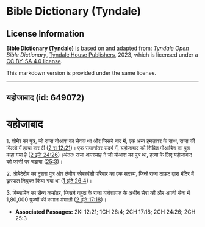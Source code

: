 # Bible Dictionary (Tyndale)

## License Information

**Bible Dictionary (Tyndale)** is based on and adapted from: _Tyndale Open Bible Dictionary_, [Tyndale House Publishers](https://tyndaleopenresources.com/), 2023, which is licensed under a [CC BY-SA 4.0 license](https://creativecommons.org/licenses/by-sa/4.0/legalcode.en).

This markdown version is provided under the same license.



--------------------------------

## यहोजाबाद (id: 649072)

यहोजाबाद
========

1\. शोमेर का पुत्र, जो राजा योआश का सेवक था और जिसने बाद में, एक अन्य हमलावर के साथ, राजा की मिल्लो में हत्या कर दी ([2 रा 12:21](https://ref.ly/2Kgs12:21))। एक समानांतर संदर्भ में, यहोजाबाद को शिम्रित मोआबिन का पुत्र कहा गया है ([2 इति 24:26](https://ref.ly/2Chr24:26))।अंततः राजा अमस्याह ने जो योआश का पुत्र था, हत्या के लिए यहोजाबाद को फांसी पर चढ़ाया ([25:3](https://ref.ly/2Chr25:3))।

2\. ओबेदेदोम का दूसरा पुत्र और लेवीय कोरहवंशी परिवार का एक सदस्य, जिन्हें राजा दाऊद द्वारा मंदिर में द्वारपाल नियुक्त किया गया था ([1 इति 26:4](https://ref.ly/1Chr26:4))।

3\. बिन्यामिन का सैन्य कमांडर, जिसने यहूदा के राजा यहोशापात के अधीन सेवा की और अपनी सेना में 1,80,000 पुरुषों की कमान संभाली ([2 इति 17:18](https://ref.ly/2Chr17:18))।

* **Associated Passages:** 2KI 12:21; 1CH 26:4; 2CH 17:18; 2CH 24:26; 2CH 25:3

